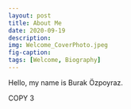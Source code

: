 ```yaml
---
layout: post
title: About Me
date: 2020-09-19
description: 
img: Welcome_CoverPhoto.jpeg
fig-caption: 
tags: [Welcome, Biography]
---
```


Hello, my name is Burak Özpoyraz.

COPY 3
